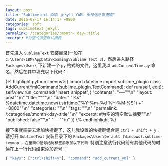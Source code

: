 ```yaml
---
layout: post
title: "Sublimetext 添加 jekyll YAML 头部信息快捷键"
date: 2016-08-17 16:14:17 +0800
categories: soft
tags: sublimetext jekyll
permalink: /:categories/:month-:day-:title
excerpt: #为空的清空默认摘要
---
```


首先进入 `SublimeText` 安装目录(一般在 `C:\Users\IBM\AppData\Roaming\Sublime Text 3`)，然后进入路径 `Packages\User\` 下新建一个 `py` 格式的文件，这里我以 `addCurrentTime.py` 命名，然后在其中填充以下代码：

{% highlight python linenos%}
import datetime
import sublime_plugin
class AddCurrentYmlCommand(sublime_plugin.TextCommand):
    def run(self, edit):
        self.view.run_command("insert_snippet",{
            "contents":
            "---""\n"
            "layout: post""\n"
            "title: \"\"""\n"
            "date: " "%s"  %datetime.datetime.now().strftime("%Y-%m-%d %H:%M:%S") +" +0800""\n"
            "categories: ""\n"
            "tags: ""\n"
            "permalink: /:categories/:month-:day-:title""\n"
            "excerpt: #为空的清空默认摘要""\n"
            "published: false""\n"
            "---""\n"
        })
{% endhighlight %}

接下来就需要去添加快捷键了，这儿我设置的快捷键组合是 `ctrl + shift + y` ,请打开 `SublimeText` 安装目录下的 `Packages\User\Default (Windows).sublime-keymap'，在里面中括号结尾标签前添加以下代码 `特别注意该行代码前有其他代码的时候在上一行代码结束添加逗号`：

```python
{ "keys": ["ctrl+shift+y"], "command": "add_current_yml" }
```
